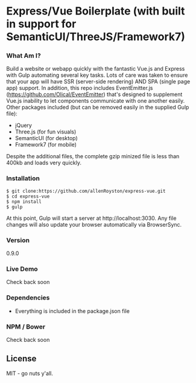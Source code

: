 # Express/Vue Boilerplate  (with built in support for SemanticUI/ThreeJS/Framework7)

### What Am I?
Build a website or webapp quickly with the fantastic Vue.js and Express with Gulp automating several key tasks.  Lots of care was taken to ensure that your app will have SSR (server-side rendering) AND SPA (single page app) support.  In addition, this repo includes EventEmitter.js (https://github.com/Olical/EventEmitter) that's designed to supplement Vue.js inability to let components communicate with one another easily.  Other packages included (but can be removed easily in the supplied Gulp file):    
  - jQuery
  - Three.js (for fun visuals)
  - SemanticUI (for desktop)
  - Framework7 (for mobile)
  
 Despite the additional files, the complete gzip minized file is less than 400kb and loads very quickly.  

### Installation
~~~~
$ git clone:https://github.com/allenRoyston/express-vue.git
$ cd express-vue
$ npm install
$ gulp
~~~~

At this point, Gulp will start a server at http://localhost:3030.  Any file changes will also update your browser automatically via BrowserSync.

### Version
0.9.0


### Live Demo 
Check back soon


### Dependencies
- Everything is included in the package.json file

### NPM / Bower
Check back soon


License
----

MIT - go nuts y'all.
